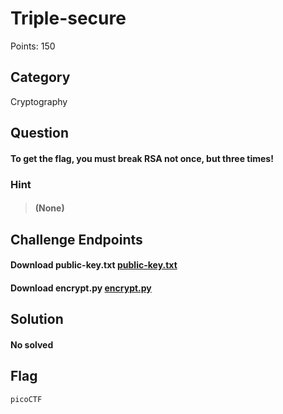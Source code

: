 # Triple-secure
Points: 150

## Category
Cryptography

## Question
#### To get the flag, you must break RSA not once, but three times!

### Hint
>#### (None)

## Challenge Endpoints
#### Download public-key.txt	[public-key.txt](https://artifacts.picoctf.net/picoMini+by+redpwn/Cryptography/triple-secure/public-key.txt)
#### Download encrypt.py	    [encrypt.py](https://artifacts.picoctf.net/picoMini+by+redpwn/Cryptography/triple-secure/encrypt.py)

 
## Solution

#### No solved
## Flag
`picoCTF`